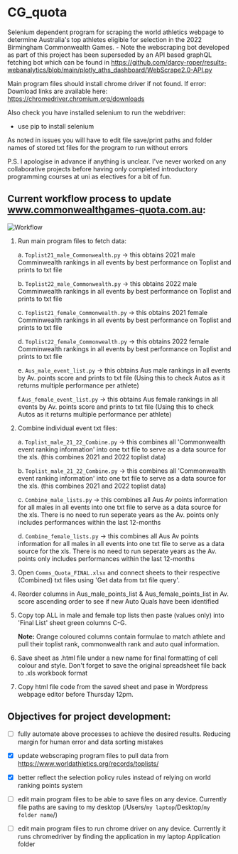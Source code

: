 # CG_quota
Selenium dependent program for scraping the world athletics webpage to determine Australia's top athletes eligible for selection in the 2022 Birmingham Commonwealth Games. - Note the webscraping bot developed as part of this project has been superseded by an API based graphQL fetching bot which can be found in https://github.com/darcy-roper/results-webanalytics/blob/main/plotly_aths_dashboard/WebScrape2.0-API.py 

Main program files should install chrome driver if not found. If error:
Download links are available here: https://chromedriver.chromium.org/downloads

Also check you have installed selenium to run the webdriver:
- use pip to install selenium 

As noted in issues you will have to edit file save/print paths and folder names of stored txt files for the program to run without errors

P.S. I apologise in advance if anything is unclear. I've never worked on any collaborative projects before having only completed introductory programming courses at uni as electives for a bit of fun. 

## Current workflow process to update www.commonwealthgames-quota.com.au:
  ![Workflow](https://user-images.githubusercontent.com/85177676/156757205-241d191d-3d4f-49e6-bbc1-556c1cb59b18.png)

  1. Run main program files to fetch data:
      
      a. `Toplist21_male_Commonwealth.py` -> this obtains 2021 male Comminwealth rankings in all events by best performance on Toplist and prints to txt file

      b. `Toplist22_male_Commonwealth.py` -> this obtains 2022 male Comminwealth rankings in all events by best performance on Toplist and prints to txt file

      c. `Toplist21_female_Commonwealth.py` -> this obtains 2021 female Comminwealth rankings in all events by best performance on Toplist and prints to txt file

      d. `Toplist22_female_Commonwealth.py` -> this obtains 2022 female Comminwealth rankings in all events by best performance on Toplist and prints to txt file

      e. `Aus_male_event_list.py` -> this obtains Aus male rankings in all events by Av. points score and prints to txt file (Using this to check Autos as it returns multiple performance per athlete)
      
      f.`Aus_female_event_list.py` -> this obtains Aus female rankings in all events by Av. points score and prints to txt file (Using this to check Autos as it returns multiple performance per athlete)

  2. Combine individual event txt files:
      
      a. `Toplist_male_21_22_Combine.py` -> this combines all 'Commonwealth event ranking information' into one txt file to serve as a data source for the xls. (this combines 2021 and 2022 toplist data)

      b. `Toplist_male_21_22_Combine.py` -> this combines all 'Commonwealth event ranking information' into one txt file to serve as a data source for the xls. (this combines 2021 and 2022 toplist data)
      
      c. `Combine_male_lists.py` -> this combines all Aus Av points information for all males in all events into one txt file to serve as a data source for the xls. There is no need to run seperate years as the Av. points only includes performances within the last 12-months
      
      d. `Combine_female_lists.py` -> this combines all Aus Av points information for all males in all events into one txt file to serve as a data source for the xls. There is no need to run seperate years as the Av. points only includes performances within the last 12-months

      
     
  3. Open `Comms_Quota_FINAL.xlsx` and connect sheets to their respective (Combined) txt files using 'Get data from txt file query'.
  4. Reorder columns in Aus_male_points_list & Aus_female_points_list in Av. score ascending order to see if new Auto Quals have been identified
  5. Copy top ALL in male and female top lists then paste (values only) into 'Final List' sheet green columns C-G. 
      
      **Note:** Orange coloured columns contain formulae to match athlete and pull their toplist rank, commonwealth rank and auto qual information. 
  6. Save sheet as .html file under a new name for final formatting of cell colour and style. Don't forget to save the original spreadsheet file back to .xls workbook format
  7. Copy html file code from the saved sheet and pase in Wordpress webpage editor before Thursday 12pm.  


## Objectives for project development:
  - [ ] fully automate above processes to achieve the desired results. Reducing margin for human error and data sorting mistakes
  - [X] update webscraping program files to pull data from https://www.worldathletics.org/records/toplists/ 
  - [X] better reflect the selection policy rules instead of relying on world ranking points system 
  - [ ] edit main program files to be able to save files on any device. Currently file paths are saving to my desktop (/Users/`my laptop`/Desktop/`my folder name`/)
  - [ ] edit main program files to run chrome driver on any device. Currently it runs chromedriver by finding the application in my laptop Application folder 

